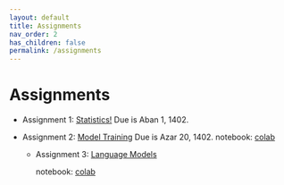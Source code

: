 ```yaml
---
layout: default
title: Assignments
nav_order: 2
has_children: false
permalink: /assignments
---
```


# Assignments

- Assignment 1: [Statistics!](assignment_1.pdf) Due is Aban 1, 1402.

- Assignment 2: [Model Training](./assignment_2.pdf) Due is Azar 20, 1402.
  notebook: [colab](https://colab.research.google.com/drive/1-PzZXMAVF5o6CJH0rlo3fY8vA0TWzGeI?usp=sharing)


  - Assignment 3: [Language Models](./assignment_3.pdf)

    notebook: [colab](https://colab.research.google.com/drive/1oOMsLh7l_DmtVArkLwQDxeCD9rif7mTZ?usp=sharing)
